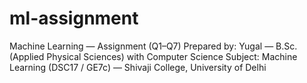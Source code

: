 # ml-assignment
Machine Learning — Assignment (Q1–Q7) Prepared by: Yugal — B.Sc. (Applied Physical Sciences) with Computer Science Subject: Machine Learning (DSC17 / GE7c) — Shivaji College, University of Delhi
